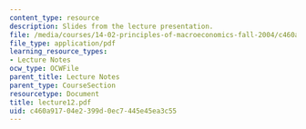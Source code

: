 ```yaml
---
content_type: resource
description: Slides from the lecture presentation.
file: /media/courses/14-02-principles-of-macroeconomics-fall-2004/c460a91704e2399d0ec7445e45ea3c55_lecture12.pdf
file_type: application/pdf
learning_resource_types:
- Lecture Notes
ocw_type: OCWFile
parent_title: Lecture Notes
parent_type: CourseSection
resourcetype: Document
title: lecture12.pdf
uid: c460a917-04e2-399d-0ec7-445e45ea3c55
---
```

